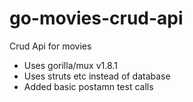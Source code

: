 # go-movies-crud-api
Crud Api for movies

- Uses gorilla/mux v1.8.1
- Uses struts etc instead of database 
- Added basic postamn test calls